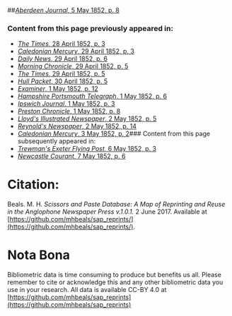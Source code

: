 ##[*Aberdeen Journal*, 5 May 1852, p. 8](https://mhbeals.github.io/sap_html/Aberdeen-Journal/Aberdeen-Journal-5-May-1852-p-8)

### Content from this page previously appeared in:
+ [*The Times*, 28 April 1852, p. 3](https://mhbeals.github.io/sap_html/The-Times/The-Times-28-April-1852-p-3)
+ [*Caledonian Mercury*, 29 April 1852, p. 3](https://mhbeals.github.io/sap_html/Caledonian-Mercury/Caledonian-Mercury-29-April-1852-p-3)
+ [*Daily News*, 29 April 1852, p. 6](https://mhbeals.github.io/sap_html/Daily-News/Daily-News-29-April-1852-p-6)
+ [*Morning Chronicle*, 29 April 1852, p. 5](https://mhbeals.github.io/sap_html/Morning-Chronicle/Morning-Chronicle-29-April-1852-p-5)
+ [*The Times*, 29 April 1852, p. 5](https://mhbeals.github.io/sap_html/The-Times/The-Times-29-April-1852-p-5)
+ [*Hull Packet*, 30 April 1852, p. 5](https://mhbeals.github.io/sap_html/Hull-Packet/Hull-Packet-30-April-1852-p-5)
+ [*Examiner*, 1 May 1852, p. 12](https://mhbeals.github.io/sap_html/Examiner/Examiner-1-May-1852-p-12)
+ [*Hampshire Portsmouth Telegraph*, 1 May 1852, p. 6](https://mhbeals.github.io/sap_html/Hampshire-Portsmouth-Telegraph/Hampshire-Portsmouth-Telegraph-1-May-1852-p-6)
+ [*Ipswich Journal*, 1 May 1852, p. 3](https://mhbeals.github.io/sap_html/Ipswich-Journal/Ipswich-Journal-1-May-1852-p-3)
+ [*Preston Chronicle*, 1 May 1852, p. 8](https://mhbeals.github.io/sap_html/Preston-Chronicle/Preston-Chronicle-1-May-1852-p-8)
+ [*Lloyd's Illustrated Newspaper*, 2 May 1852, p. 5](https://mhbeals.github.io/sap_html/Lloyd's-Illustrated-Newspaper/Lloyd's-Illustrated-Newspaper-2-May-1852-p-5)
+ [*Reynold's Newspaper*, 2 May 1852, p. 14](https://mhbeals.github.io/sap_html/Reynold's-Newspaper/Reynold's-Newspaper-2-May-1852-p-14)
+ [*Caledonian Mercury*, 3 May 1852, p. 2](https://mhbeals.github.io/sap_html/Caledonian-Mercury/Caledonian-Mercury-3-May-1852-p-2)### Content from this page subsequently appeared in:
+ [*Trewman's Exeter Flying Post*, 6 May 1852, p. 3](https://mhbeals.github.io/sap_html/Trewman's-Exeter-Flying-Post/Trewman's-Exeter-Flying-Post-6-May-1852-p-3)
+ [*Newcastle Courant*, 7 May 1852, p. 6](https://mhbeals.github.io/sap_html/Newcastle-Courant/Newcastle-Courant-7-May-1852-p-6)
                    
# Citation: 

Beals. M. H. *Scissors and Paste Database: A Map of Reprinting and Reuse in the Anglophone Newspaper Press v.1.0.1.* 2 June 2017. Available at [https://github.com/mhbeals/sap_reprints/](https://github.com/mhbeals/sap_reprints/). 
                    
# Nota Bona

Bibliometric data is time consuming to produce but benefits us all. Please remember to cite or acknowledge this and any other bibliometric data you use in your research. All data is available CC-BY 4.0 at [https://github.com/mhbeals/sap_reprints](https://github.com/mhbeals/sap_reprints)